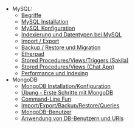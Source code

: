 * MySQL:
  * [Begriffe](/auftraege/begriffe.md)
  * [MySQL Installation](/auftraege/MySQL_installation.md)
  * [MySQL Konfiguration](/auftraege/MySQL_konfiguration.md)
  * [Indexierung und Datentypen bei MySQL](/auftraege/indexierung_datentypen_MySQL.md)
  * [Import / Export](/auftraege/import_export.md)
  * [Backup / Restore und Migration](/auftraege/backup_restore_migration.md)
  * [Etherpad](/auftraege/etherpad.md)
  * [Stored Procedures/Views/Triggers (Sakila)](/auftraege/sakila.md)
  * [Stored Procedures/Views (Chat App)](/auftraege/chat_applikation.md)
  * [Performance und Indexing](/auftraege/performance_indexing.md)
* MongoDB:
  * [MongoDB Installation/Konfiguration](/auftraege/MongoDB_installation_konfiguration.md)
  * [Übung - Erste Schritte mit MongoDB](/auftraege/MongoDB_erste_schritte.md)
  * [Command-Line Fun](/auftraege/command_line_fun.md)
  * [Import/Export/Backup/Restore/Queries](/auftraege/MongoDB_import_export_backup_restore_queries.md)
  * [MongoDB-Benutzer](/auftraege/MongoDB_user.md)
  * [Anwendung von DB-Benutzern und URIs](/auftraege/anwendung_DB-Benutzern_URIs.md)
